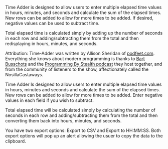 Time Adder is designed to allow users to enter multiple elapsed time values in hours, minutes, and seconds and calculate the sum of the elapsed times.  New rows can be added to allow for more times to be added. If desired, negative values can be used to subtract time.

Total elapsed time is calculated simply by adding up the number of seconds in each row and adding/subtracting them from the total and then redisplaying in hours, minutes, and seconds.

Attribution: Time-Adder was written by Allison Sheridan of [podfeet.com](https://podfeet.com/). Everything she knows about modern programming is thanks to [Bart Busschots](https://github.com/bartificer) and the [Programming By Stealth podcast](https://pbs.bartificer.net) they host together, and from the community of listeners to the show, affectionately called the NosillaCastaways.

Time Adder Is designed to allow users to enter multiple elapsed time values in hours, minutes and seconds and calculate the sum of the elapsed times.  New rows can be added to allow for more times to be added. Enter negative values in each field if you wish to subtract.

Total elapsed time will be calculated simply by calculating the number of seconds in each row and adding/subtracting them from the total and then converting them back into hours, minutes, and seconds.

You have two export options: Export to CSV and Export to HH:MM:SS. Both export options will pop up an alert allowing the usuer to copy the data to the clipboard.

